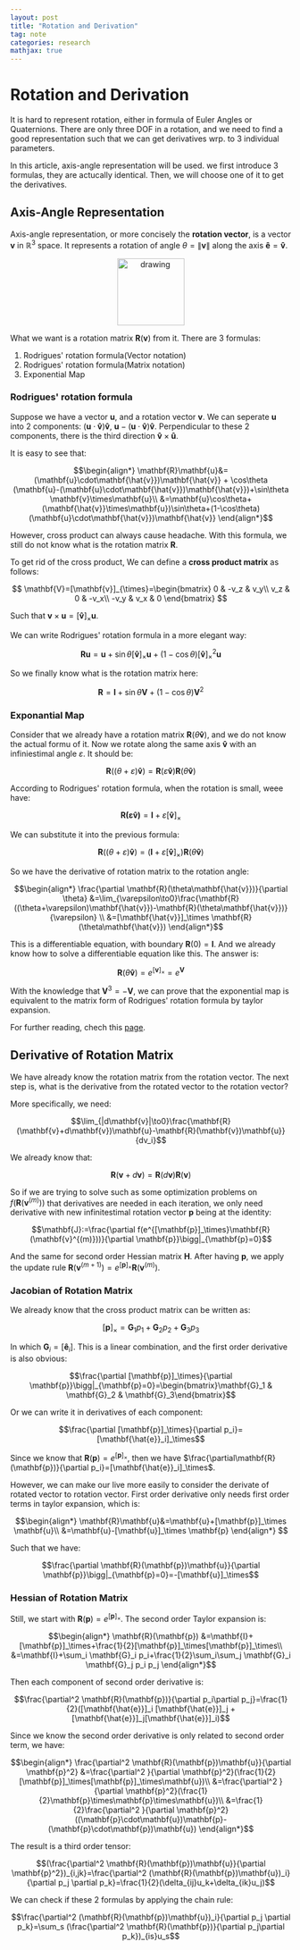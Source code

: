 ```yaml
---
layout: post
title: "Rotation and Derivation"
tag: note
categories: research
mathjax: true
---
```


# Rotation and Derivation

It is hard to represent rotation, either in formula of Euler Angles or Quaternions. There are only three DOF in a rotation, and we need to find a good representation such that we can get derivatives wrp. to 3 individual parameters.

In this article, axis-angle representation will be used. we first introduce 3 formulas, they are actucally identical. Then, we will choose one of it to get the derivatives.

## Axis-Angle Representation

Axis-angle representation, or more concisely the **rotation vector**, is a vector $\mathbf{v}$ in $\mathbb{R}^3$ space. It represents a rotation of angle $\theta=\|\mathbf{v}\|$ along the axis $\mathbf{\hat{e}}=\mathbf{\hat{v}}$. 

<p align="center">
<img src="https://upload.wikimedia.org/wikipedia/commons/thumb/7/7b/Angle_axis_vector.svg/800px-Angle_axis_vector.svg.png" alt="drawing" width="120"/>
</p>

What we want is a rotation matrix $\mathbf{R}(\mathbf{v})$ from it. There are 3 formulas:

1. Rodrigues' rotation formula(Vector notation)
2. Rodrigues' rotation formula(Matrix notation)
3. Exponential Map

### Rodrigues' rotation formula

Suppose we have a vector $\mathbf{u}$, and a rotation vector $\mathbf{v}$. We can seperate $\mathbf{u}$ into 2 components: $(\mathbf{u}\cdot\mathbf{\hat{v}})\mathbf{\hat{v}}$, $\mathbf{u}-(\mathbf{u}\cdot\mathbf{\hat{v}})\mathbf{\hat{v}}$. Perpendicular to these 2 components, there is the third direction $\mathbf{\hat{v}}\times\mathbf{\hat{u}}$. 

It is easy to see that:

$$\begin{align*}
\mathbf{R}\mathbf{u}&=(\mathbf{u}\cdot\mathbf{\hat{v}})\mathbf{\hat{v}} + \cos\theta (\mathbf{u}-(\mathbf{u}\cdot\mathbf{\hat{v}})\mathbf{\hat{v}})+\sin\theta \mathbf{v}\times\mathbf{u}\\
&=\mathbf{u}\cos\theta+(\mathbf{\hat{v}}\times\mathbf{u})\sin\theta+(1-\cos\theta)(\mathbf{u}\cdot\mathbf{\hat{v}})\mathbf{\hat{v}}
\end{align*}$$

However, cross product can always cause headache. With this formula, we still do not know what is the rotation matrix $\mathbf{R}$. 

To get rid of the cross product, We can define a **cross product matrix** as follows:

$$
\mathbf{V}=[\mathbf{v}]_{\times}=\begin{bmatrix}
0 & -v_z & v_y\\
v_z & 0 & -v_x\\
-v_y & v_x & 0
\end{bmatrix}
$$

Such that $\mathbf{v}\times\mathbf{u}=[\mathbf{\hat{v}}
]_\times\mathbf{u}$.

We can write Rodrigues' rotation formula in a more elegant way:

$$\mathbf{R}\mathbf{u}=\mathbf{u}+\sin\theta[\mathbf{\hat{v}}]_\times\mathbf{u}+(1-\cos\theta)[\mathbf{\hat{v}}]_\times^2 \mathbf{u}$$

So we finally know what is the rotation matrix here:

$$\mathbf{R}=\mathbf{I}+\sin\theta\mathbf{V}+(1-\cos\theta)\mathbf{V}^2$$

### Exponantial Map

Consider that we already have a rotation matrix $\mathbf{R}(\theta\mathbf{\hat{v}})$, and we do not know the actual formu of it. Now we rotate along the same axis $\mathbf{\hat{v}}$ with an infiniestimal angle $\varepsilon$. It should be:

$$\mathbf{R}((\theta+\varepsilon)\mathbf{\hat{v}})=\mathbf{R}(\varepsilon\mathbf{\hat{v}})\mathbf{R}(\theta\mathbf{\hat{v}})$$

According to Rodrigues' rotation formula, when the rotation is small, weee have:

$$\mathbf{R(\varepsilon\mathbf{\hat{v}})}=\mathbf{I}+\varepsilon[\mathbf{\hat{v}}]_\times$$

We can substitute it into the previous formula:

$$\mathbf{R}((\theta+\varepsilon)\mathbf{\hat{v}})=(\mathbf{I}+\varepsilon[\mathbf{\hat{v}}]_\times)\mathbf{R}(\theta\mathbf{\hat{v}})$$

So we have the derivative of rotation matrix to the rotation angle:

$$\begin{align*}
\frac{\partial \mathbf{R}(\theta\mathbf{\hat{v}})}{\partial \theta}
&=\lim_{\varepsilon\to0}\frac{\mathbf{R}((\theta+\varepsilon)\mathbf{\hat{v}})-\mathbf{R}(\theta\mathbf{\hat{v}})}{\varepsilon}
\\
&=[\mathbf{\hat{v}}]_\times \mathbf{R}(\theta\mathbf{\hat{v}})
\end{align*}$$

This is a differentiable equation, with boundary $\mathbf{R}(0)=\mathbf{I}$. And we already know how to solve a differentiable equation like this. The answer is:

$$\mathbf{R}(\theta\mathbf{\hat{v}})=e^{[\mathbf{v}]_\times}=e^{\mathbf{V}}$$

With the knowledge that $\mathbf{V}^3=-\mathbf{V}$, we can prove that the exponential map is equivalent to the matrix form of Rodrigues' rotation formula by taylor expansion.

For further reading, chech this [page](https://en.wikipedia.org/wiki/Axis%E2%80%93angle_representation).

## Derivative of Rotation Matrix

We have already know the rotation matrix from the rotation vector. The next step is, what is the derivative from the rotated vector to the rotation vector?

More specifically, we need:

$$\lim_{|d\mathbf{v}|\to0}\frac{\mathbf{R}(\mathbf{v}+d\mathbf{v})\mathbf{u}-\mathbf{R}(\mathbf{v})\mathbf{u}}{dv_i}$$

We already know that:

$$\mathbf{R}(\mathbf{v}+d\mathbf{v})=\mathbf{R}(d\mathbf{v})\mathbf{R}(\mathbf{v})$$

So if we are trying to solve such as some optimization problems on $f(\mathbf{R}(\mathbf{v}^{(m)}))$ that derivatives are needed in each iteration, we only need derivative with new infinitestimal rotation vector $\mathbf{p}$ being at the identity:

$$\mathbf{J}:=\frac{\partial f(e^{[\mathbf{p}]_\times}\mathbf{R}(\mathbf{v}^{(m)}))}{\partial \mathbf{p}}\bigg|_{\mathbf{p}=0}$$

And the same for second order Hessian matrix $\mathbf{H}$. After having $\mathbf{p}$, we apply the update rule  $\mathbf{R}(\mathbf{v}^{(m+1)})=e^{[\mathbf{p}]_\times}\mathbf{R}(\mathbf{v}^{(m)})$. 

### Jacobian of Rotation Matrix



We already know that the cross product matrix can be written as:

$$[\mathbf{p}]_\times=\mathbf{G}_1 p_1+\mathbf{G}_2 p_2 + \mathbf{G}_3 p_3$$

In which $\mathbf{G}_i=[\mathbf{\hat{e}}_i]$. This is a linear combination, and the first order derivative is also obvious:

$$\frac{\partial [\mathbf{p}]_\times}{\partial \mathbf{p}}\bigg|_{\mathbf{p}=0}=\begin{bmatrix}\mathbf{G}_1 & \mathbf{G}_2 & \mathbf{G}_3\end{bmatrix}$$

Or we can write it in derivatives of each component:

$$\frac{\partial [\mathbf{p}]_\times}{\partial p_i}=[\mathbf{\hat{e}}_i]_\times$$

Since we know that $\mathbf{R}(\mathbf{p})=e^{[\mathbf{p}]_\times}$, then we have $\frac{\partial\mathbf{R}(\mathbf{p})}{\partial p_i}=[\mathbf{\hat{e}}_i]_\times$.

However, we can make our live more easily to consider the derivate of rotated vector to rotation vector. First order derivative only needs first order terms in taylor expansion, which is:

$$\begin{align*}
\mathbf{R}\mathbf{u}&=\mathbf{u}+[\mathbf{p}]_\times \mathbf{u}\\
&=\mathbf{u}-[\mathbf{u}]_\times \mathbf{p}
\end{align*}
$$

Such that we have:

$$\frac{\partial \mathbf{R}(\mathbf{p})\mathbf{u}}{\partial \mathbf{p}}\bigg|_{\mathbf{p}=0}=-[\mathbf{u}]_\times$$

### Hessian of Rotation Matrix

Still, we start with $\mathbf{R}(\mathbf{p})=e^{[\mathbf{p}]_\times}$. The second order Taylor expansion is:

$$\begin{align*}
\mathbf{R}(\mathbf{p})
&=\mathbf{I}+[\mathbf{p}]_\times+\frac{1}{2}[\mathbf{p}]_\times[\mathbf{p}]_\times\\
&=\mathbf{I}+\sum_i \mathbf{G}_i p_i+\frac{1}{2}\sum_i\sum_j \mathbf{G}_i \mathbf{G}_j p_i p_j
\end{align*}$$

Then each component of second order derivative is:

$$\frac{\partial^2 \mathbf{R}(\mathbf{p})}{\partial p_i\partial p_j}=\frac{1}{2}([\mathbf{\hat{e}}]_i [\mathbf{\hat{e}}]_j + [\mathbf{\hat{e}}]_j[\mathbf{\hat{e}}]_i)$$

Since we know the second order derivative is only related to second order term, we have:

$$\begin{align*}
\frac{\partial^2 \mathbf{R}(\mathbf{p})\mathbf{u}}{\partial \mathbf{p}^2}
&=\frac{\partial^2 }{\partial \mathbf{p}^2}(\frac{1}{2}[\mathbf{p}]_\times[\mathbf{p}]_\times\mathbf{u})\\
&=\frac{\partial^2 }{\partial \mathbf{p}^2}(\frac{1}{2}\mathbf{p}\times\mathbf{p}\times\mathbf{u})\\
&=\frac{1}{2}\frac{\partial^2 }{\partial \mathbf{p}^2}((\mathbf{p}\cdot\mathbf{u})\mathbf{p}-(\mathbf{p}\cdot\mathbf{p})\mathbf{u})
\end{align*}$$

The result is a third order tensor:

$$(\frac{\partial^2 \mathbf{R}(\mathbf{p})\mathbf{u}}{\partial \mathbf{p}^2})_{i,jk}=\frac{\partial^2 (\mathbf{R}(\mathbf{p})\mathbf{u})_i}{\partial p_j \partial p_k}=\frac{1}{2}(\delta_{ij}u_k+\delta_{ik}u_j)$$

We can check if these 2 formulas by applying the chain rule:

$$\frac{\partial^2 (\mathbf{R}(\mathbf{p})\mathbf{u})_i}{\partial p_j \partial p_k}=\sum_s (\frac{\partial^2 \mathbf{R}(\mathbf{p})}{\partial p_j\partial p_k})_{is}u_s$$